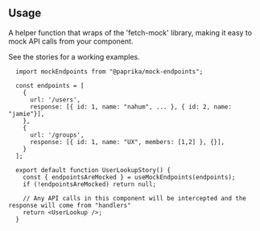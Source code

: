 ## Usage

A helper function that wraps of the 'fetch-mock' library, making it easy to mock API calls from your component.

See the stories for a working examples.

```
  import mockEndpoints from "@paprika/mock-endpoints";

  const endpoints = [
    {
      url: '/users',
      response: [{ id: 1, name: "nahum", ... }, { id: 2, name: "jamie"}],
    },
    {
      url: '/groups',
      response: [{ id: 1, name: "UX", members: [1,2] }, {}],
    }
  ];

  export default function UserLookupStory() {
    const { endpointsAreMocked } = useMockEndpoints(endpoints);
    if (!endpointsAreMocked) return null;

    // Any API calls in this component will be intercepted and the response will come from "handlers"
    return <UserLookup />;
  }
```
